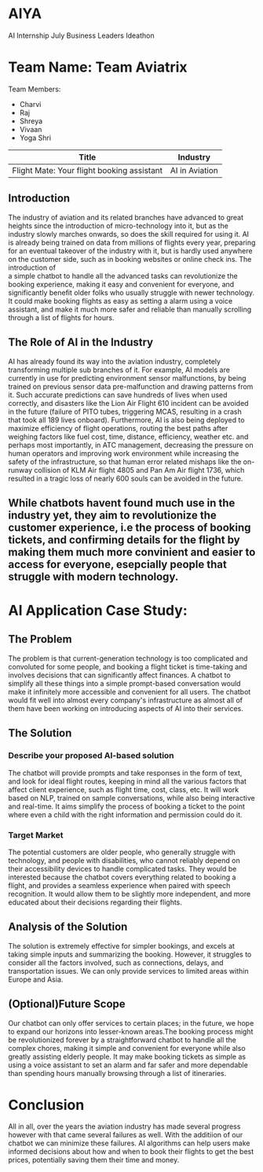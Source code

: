  # AIYA
AI Internship July Business Leaders Ideathon
# Team Name: Team  Aviatrix

Team Members:
- Charvi
- Raj
- Shreya
- Vivaan
- Yoga Shri

| Title | Industry |
|-------|----------|
| Flight Mate: Your flight booking assistant | AI in Aviation |


## Introduction

The industry of aviation and its related branches have advanced to great heights since the introduction of micro-technology into it, but as the industry
slowly marches onwards, so does the skill required for using it. AI is already being trained on data from millions of flights every year, preparing for an
eventual takeover of the industry with it, but is hardly used anywhere on the customer side, such as in booking websites or online check ins. The introduction of  
a simple chatbot to handle all the advanced tasks can revolutionize the booking experience, making it easy and convenient for everyone, and significantly benefit older folks who usually struggle with newer technology. It could make booking flights as easy as setting a alarm using a voice assistant, and make it much more safer and reliable than manually scrolling through a list of flights for hours.

## The Role of AI in the Industry

AI has already found its way into the aviation industry, completely transforming multiple sub branches of it. For example, AI models are currently in use for predicting environment sensor malfunctions, by being trained on previous sensor data pre-malfunction and drawing patterns from it. Such accurate predictions can save hundreds of lives when used correctly, and disasters like the Lion Air Flight 610 incident can be avoided in the future (failure of PITO tubes, triggering MCAS, resulting in a crash that took all 189 lives onboard). Furthermore, AI is also being deployed to maximize efficiency of flight operations, routing the best paths after weighing factors like fuel cost, time, distance, efficiency, weather etc. and perhaps most importantly, in ATC management, decreasing the pressure on human operators and improving work environment while increasing the safety of the infrastructure, so that human error related mishaps like the on-runway collision of KLM Air flight 4805 and Pan Am Air flight 1736, which resulted in a tragic loss of nearly 600 souls can be avoided in the future.

While chatbots havent found much use in the industry yet, they aim to revolutionize the customer experience, i.e the process of booking tickets, and confirming details for the flight by making them much more convinient and easier to access for everyone, esepcially people that struggle with modern technology.
---

# AI Application Case Study:

## The Problem

The problem is that current-generation technology is too complicated and convoluted for some people, and booking a flight ticket is time-taking and involves decisions that can significantly affect finances. A chatbot to simplify all these things into a simple prompt-based conversation would make it infinitely more accessible and convenient for all users. The chatbot would fit well into almost every company's infrastructure as almost all of them have been working on introducing aspects of AI into their services. 

## The Solution

### Describe your proposed AI-based solution

The chatbot will provide prompts and take responses in the form of text, and look for ideal flight routes, keeping in mind all the various factors that affect client experience, such as flight time, cost, class, etc. It will work based on NLP, trained on sample conversations, while also being interactive and real-time. It aims simplify the process of booking a ticket to the point where even a child with the right information and permission could do it.
### Target Market

The potential customers are older people, who generally struggle with technology, and people with disabilities, who cannot reliably depend on their accessibility devices to handle complicated tasks. They would be interested because the chatbot covers everything related to booking a flight, and provides a seamless experience when paired with speech recognition. It would allow them to be slightly more independent, and more educated about their decisions regarding their flights.

## Analysis of the Solution

The solution is extremely effective for simpler bookings, and excels at taking simple inputs and summarizing the booking. However, it struggles to consider all the factors involved, such as connections, delays, and transportation issues. We can only provide services to limited areas within Europe and Asia.

## (Optional)Future Scope

Our chatbot can only offer services to certain places; in the future, we hope to expand our horizons into lesser-known areas.The booking process might be revolutionized forever by a straightforward chatbot to handle all the complex chores, making it simple and convenient for everyone while also greatly assisting elderly people. It may make booking tickets as simple as using a voice assistant to set an alarm and far safer and more dependable than spending hours manually browsing through a list of itineraries.

# Conclusion

All in all, over the years the aviation industry has made several progress however with that came several failures as well. With the additiion of our chatbot we can minimize these failures. AI algorithms can help users make informed decisions about how and when to book their flights to get the best prices, potentially saving them their time and money.

